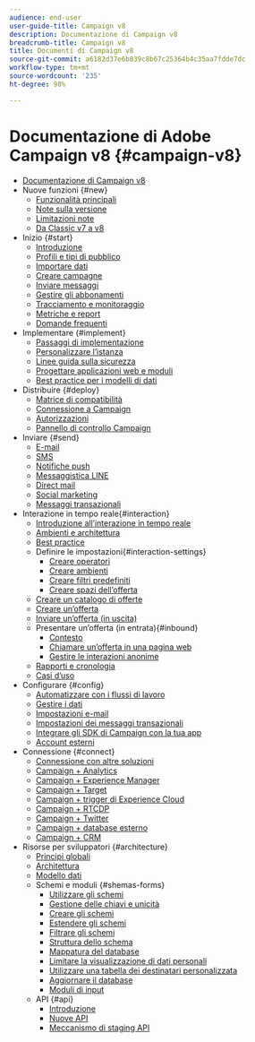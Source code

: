 ```yaml
---
audience: end-user
user-guide-title: Campaign v8
description: Documentazione di Campaign v8
breadcrumb-title: Campaign v8
title: Documenti di Campaign v8
source-git-commit: a6182d37e6b839c8b67c25364b4c35aa7fdde7dc
workflow-type: tm+mt
source-wordcount: '235'
ht-degree: 98%

---
```



# Documentazione di Adobe Campaign v8 {#campaign-v8}

+ [Documentazione di Campaign v8](campaign-home.md)
+ Nuove funzioni {#new}
   + [Funzionalità principali](start/whats-new.md)
   + [Note sulla versione](start/release-notes.md)
   + [Limitazioni note](start/known-limitations.md)
   + [Da Classic v7 a v8](start/capability-matrix.md)
+ Inizio {#start}
   + [Introduzione](start/get-started.md)
   + [Profili e tipi di pubblico](start/audiences.md)
   + [Importare dati](start/import.md)
   + [Creare campagne](start/campaigns.md)
   + [Inviare messaggi](start/create-message.md)
   + [Gestire gli abbonamenti](start/subscriptions.md)
   + [Tracciamento e monitoraggio](start/tracking.md)
   + [Metriche e report](start/reporting.md)
   + [Domande frequenti](start/campaign-faq.md)
+ Implementare {#implement}
   + [Passaggi di implementazione](start/implement.md)
   + [Personalizzare l’istanza](dev/customize.md)
   + [Linee guida sulla sicurezza](config/security.md)
   + [Progettare applicazioni web e moduli](dev/webapps.md)
   + [Best practice per i modelli di dati](dev/datamodel-best-practices.md)
+ Distribuire {#deploy}
   + [Matrice di compatibilità](start/compatibility-matrix.md)
   + [Connessione a Campaign](start/connect.md)
   + [Autorizzazioni](start/permissions.md)
   + [Pannello di controllo Campaign](config/self-service.md)
+ Inviare {#send}
   + [E-mail](send/email.md)
   + [SMS](send/sms.md)
   + [Notifiche push](send/push.md)
   + [Messaggistica LINE](send/line.md)
   + [Direct mail](send/direct-mail.md)
   + [Social marketing](send/twitter.md)
   + [Messaggi transazionali](send/transactional.md)
+ Interazione in tempo reale{#interaction}
   + [Introduzione all’interazione in tempo reale](interaction/interaction.md)
   + [Ambienti e architettura](interaction/interaction-architecture.md)
   + [Best practice](interaction/interaction-best-practices.md)
   + Definire le impostazioni{#interaction-settings}
      + [Creare operatori](interaction/interaction-operators.md)
      + [Creare ambienti](interaction/interaction-env.md)
      + [Creare filtri predefiniti](interaction/interaction-predefined-filters.md)
      + [Creare spazi dell’offerta](interaction/interaction-offer-spaces.md)
   + [Creare un catalogo di offerte](interaction/interaction-offer-catalog.md)
   + [Creare un’offerta](interaction/interaction-offer.md)
   + [Inviare un’offerta (in uscita)](interaction/interaction-send-offers.md)
   + Presentare un’offerta (in entrata){#inbound}
      + [Contesto](interaction/interaction-present-offers.md)
      + [Chiamare un’offerta in una pagina web](interaction/interaction-integration.md)
      + [Gestire le interazioni anonime](interaction/anonymous-interactions.md)
   + [Rapporti e cronologia](interaction/interaction-tracking.md)
   + [Casi d’uso](interaction/interaction-use-cases.md)
+ Configurare {#config}
   + [Automatizzare con i flussi di lavoro](config/workflows.md)
   + [Gestire i dati](config/replication.md)
   + [Impostazioni e-mail](config/email-settings.md)
   + [Impostazioni dei messaggi transazionali](config/transactional-msg-settings.md)
   + [Integrare gli SDK di Campaign con la tua app](config/push-config.md)
   + [Account esterni](config/external-accounts.md)
+ Connessione {#connect}
   + [Connessione con altre soluzioni](connect/integration.md)
   + [Campaign + Analytics](connect/ac-aa.md)
   + [Campaign + Experience Manager](connect/ac-aem.md)
   + [Campaign + Target](connect/ac-at.md)
   + [Campaign + trigger di Experience Cloud](connect/ac-triggers.md)
   + [Campaign + RTCDP](connect/ac-rtcdp.md)
   + [Campaign + Twitter](connect/ac-tw.md)
   + [Campaign + database esterno](connect/fda.md)
   + [Campaign + CRM](connect/crm.md)
+ Risorse per sviluppatori {#architecture}
   + [Principi globali](dev/general-architecture.md)
   + [Architettura](dev/architecture.md)
   + [Modello dati](dev/datamodel.md)
   + Schemi e moduli {#shemas-forms}
      + [Utilizzare gli schemi](dev/schemas.md)
      + [Gestione delle chiavi e unicità](dev/keys.md)
      + [Creare gli schemi](dev/create-schema.md)
      + [Estendere gli schemi](dev/extend-schema.md)
      + [Filtrare gli schemi](dev/filter-schema.md)
      + [Struttura dello schema](dev/schema-structure.md)
      + [Mappatura del database](dev/database-mapping.md)
      + [Limitare la visualizzazione di dati personali](dev/restrict-pi-view.md)
      + [Utilizzare una tabella dei destinatari personalizzata](dev/custom-recipient.md)
      + [Aggiornare il database](dev/update-database-structure.md)
      + [Moduli di input](dev/forms.md)
   + API {#api}
      + [Introduzione](dev/api.md)
      + [Nuove API](dev/new-apis.md)
      + [Meccanismo di staging API](dev/staging.md)
